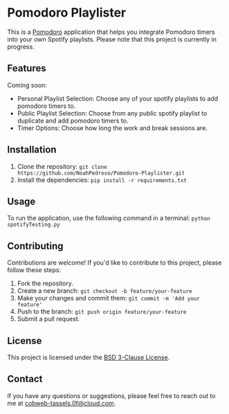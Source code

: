 # Pomodoro Playlister

This is a [Pomodoro](https://en.wikipedia.org/wiki/Pomodoro_Technique) application that helps you integrate Pomodoro timers into your own Spotify playlists. 
Please note that this project is currently in progress.

## Features

Coming soon:
- Personal Playlist Selection: Choose any of your spotify playlists to add pomodoro timers to.
- Public Playlist Selection: Choose from any public spotify playlist to duplicate and add pomodoro timers to. 
- Timer Options: Choose how long the work and break sessions are.

## Installation

1. Clone the repository: `git clone https://github.com/NoahPedroso/Pomodoro-Playlister.git`
2. Install the dependencies: `pip install -r requirements.txt`
<!-- 3. Set environment variables for the Spotipy API: 
    - Create a new application on the [Spotify Developer Dashboard](https://developer.spotify.com/dashboard/applications)
    - Add the following environment variables to your `.env` file:
        ```
        SPOTIPY_CLIENT_ID='your-client-id'
        SPOTIPY_CLIENT_SECRET='your-client-secret'
        SPOTIPY_REDIRECT_URI='your-redirect-uri'
        ``` -->
## Usage

To run the application, use the following command in a terminal: `python spotifyTesting.py`
<!-- 1. Choose the playlist you wish to add timers to
2. Decide how long you want the timers to be
3. Start the timer-->

## Contributing

Contributions are welcome! If you'd like to contribute to this project, please follow these steps:

1. Fork the repository.
2. Create a new branch: `git checkout -b feature/your-feature`
3. Make your changes and commit them: `git commit -m 'Add your feature'`
4. Push to the branch: `git push origin feature/your-feature`
5. Submit a pull request.

## License

This project is licensed under the [BSD 3-Clause License](LICENSE).

## Contact

If you have any questions or suggestions, please feel free to reach out to me at [cobweb-tassels.0f@cloud.com](mailto:cobweb-tassels.0f@cloud.com).
